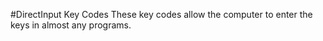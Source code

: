 #DirectInput Key Codes
These key codes allow the computer to enter the keys in almost any programs.
